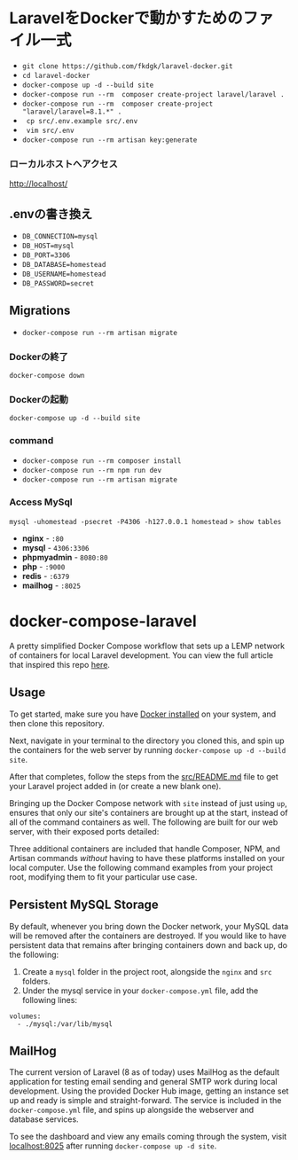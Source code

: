 # LaravelをDockerで動かすためのファイル一式
 - ` git clone https://github.com/fkdgk/laravel-docker.git ` 
 - ` cd laravel-docker ` 
 - ` docker-compose up -d --build site `
 - ` docker-compose run --rm  composer create-project laravel/laravel . `
 - ` docker-compose run --rm  composer create-project "laravel/laravel=8.1.*" . `
 - ` cp src/.env.example src/.env`
 - ` vim src/.env`
 - ` docker-compose run --rm artisan key:generate `

### ローカルホストへアクセス
[http://localhost/](http://localhost/)

## .envの書き換え
 - ` DB_CONNECTION=mysql `
 - ` DB_HOST=mysql `
 - ` DB_PORT=3306 `
 - ` DB_DATABASE=homestead `
 - ` DB_USERNAME=homestead `
 - ` DB_PASSWORD=secret `

## Migrations
 - ` docker-compose run --rm artisan migrate `

### Dockerの終了
`docker-compose down`

### Dockerの起動
` docker-compose up -d --build site `

### command
- `docker-compose run --rm composer install`
- `docker-compose run --rm npm run dev`
- `docker-compose run --rm artisan migrate` 

### Access MySql
` mysql -uhomestead -psecret -P4306 -h127.0.0.1 homestead `
`> show tables `

- **nginx** - `:80`
- **mysql** - `4306:3306`
- **phpmyadmin** - `8080:80`
- **php** - `:9000`
- **redis** - `:6379`
- **mailhog** - `:8025` 


# docker-compose-laravel
A pretty simplified Docker Compose workflow that sets up a LEMP network of containers for local Laravel development. You can view the full article that inspired this repo [here](https://dev.to/aschmelyun/the-beauty-of-docker-for-local-laravel-development-13c0).


## Usage

To get started, make sure you have [Docker installed](https://docs.docker.com/docker-for-mac/install/) on your system, and then clone this repository.

Next, navigate in your terminal to the directory you cloned this, and spin up the containers for the web server by running `docker-compose up -d --build site`.

After that completes, follow the steps from the [src/README.md](src/README.md) file to get your Laravel project added in (or create a new blank one).

Bringing up the Docker Compose network with `site` instead of just using `up`, ensures that only our site's containers are brought up at the start, instead of all of the command containers as well. The following are built for our web server, with their exposed ports detailed:


Three additional containers are included that handle Composer, NPM, and Artisan commands *without* having to have these platforms installed on your local computer. Use the following command examples from your project root, modifying them to fit your particular use case.

## Persistent MySQL Storage

By default, whenever you bring down the Docker network, your MySQL data will be removed after the containers are destroyed. If you would like to have persistent data that remains after bringing containers down and back up, do the following:

1. Create a `mysql` folder in the project root, alongside the `nginx` and `src` folders.
2. Under the mysql service in your `docker-compose.yml` file, add the following lines:

```
volumes:
  - ./mysql:/var/lib/mysql
```

## MailHog

The current version of Laravel (8 as of today) uses MailHog as the default application for testing email sending and general SMTP work during local development. Using the provided Docker Hub image, getting an instance set up and ready is simple and straight-forward. The service is included in the `docker-compose.yml` file, and spins up alongside the webserver and database services.

To see the dashboard and view any emails coming through the system, visit [localhost:8025](http://localhost:8025) after running `docker-compose up -d site`.
